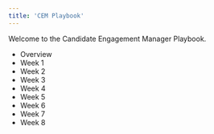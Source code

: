 ```yaml
---
title: 'CEM Playbook'
---
```


Welcome to the Candidate Engagement Manager Playbook.

- Overview
- Week 1
- Week 2
- Week 3
- Week 4
- Week 5
- Week 6
- Week 7
- Week 8